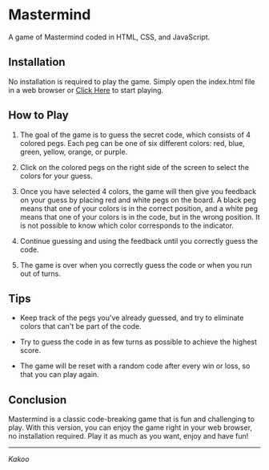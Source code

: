 # Mastermind

A game of Mastermind coded in HTML, CSS, and JavaScript.

## Installation

No installation is required to play the game. Simply open the index.html file
 in a web browser or [Click Here](https://kakoo28.github.io/mastermind_js/) to start playing.

## How to Play

1. The goal of the game is to guess the secret code, which consists of 4 colored pegs. Each peg can be one of six
   different colors: red, blue, green, yellow, orange, or purple.

2. Click on the colored pegs on the right side of the screen to select the colors for your guess.

3. Once you have selected 4 colors, the game will then give you feedback on your guess by placing red and white pegs on
   the board. A black peg means that one of your colors is in the correct position, and a white peg means that one of
   your colors is in the code, but in the wrong position. It is not possible to know which color corresponds to the
   indicator.

4. Continue guessing and using the feedback until you correctly guess the code.

5. The game is over when you correctly guess the code or when you run out of turns.

## Tips

- Keep track of the pegs you've already guessed, and try to eliminate colors that can't be part of the code.

- Try to guess the code in as few turns as possible to achieve the highest score.

- The game will be reset with a random code after every win or loss, so that you can play again.

## Conclusion

Mastermind is a classic code-breaking game that is fun and challenging to play. With this version, you can enjoy the
game right in your web browser, no installation required. Play it as much as you want, enjoy and have fun!


---
_Kakoo_